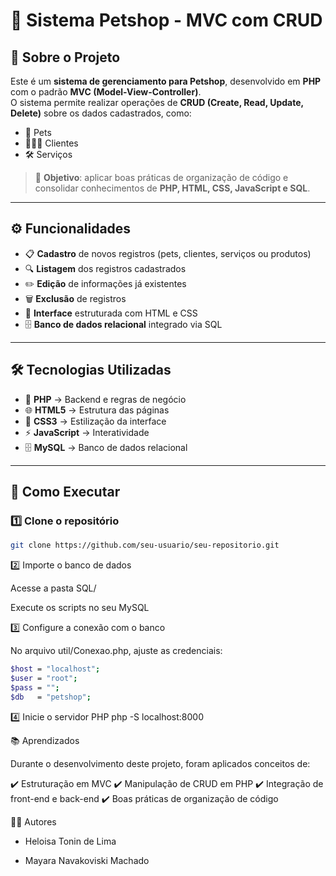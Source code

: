 # 🐾 Sistema Petshop - MVC com CRUD  

## 📌 Sobre o Projeto  
Este é um **sistema de gerenciamento para Petshop**, desenvolvido em **PHP** com o padrão **MVC (Model-View-Controller)**.  
O sistema permite realizar operações de **CRUD (Create, Read, Update, Delete)** sobre os dados cadastrados, como:  
- 🐶 Pets  
- 👩‍👩‍👧 Clientes  
- 🛠️ Serviços  

> 🎯 **Objetivo**: aplicar boas práticas de organização de código e consolidar conhecimentos de **PHP, HTML, CSS, JavaScript e SQL**.  

---

## ⚙️ Funcionalidades  

- 📋 **Cadastro** de novos registros (pets, clientes, serviços ou produtos)  
- 🔍 **Listagem** dos registros cadastrados  
- ✏️ **Edição** de informações já existentes  
- 🗑️ **Exclusão** de registros  
- 🎨 **Interface** estruturada com HTML e CSS  
- 🗄️ **Banco de dados relacional** integrado via SQL  

---

## 🛠️ Tecnologias Utilizadas  

- 🐘 **PHP** → Backend e regras de negócio  
- 🌐 **HTML5** → Estrutura das páginas  
- 🎨 **CSS3** → Estilização da interface  
- ⚡ **JavaScript** → Interatividade  
- 🗄️ **MySQL** → Banco de dados relacional  

---

## 🚀 Como Executar  

### 1️⃣ Clone o repositório  
```bash
git clone https://github.com/seu-usuario/seu-repositorio.git
```

2️⃣ Importe o banco de dados

Acesse a pasta SQL/

Execute os scripts no seu MySQL

3️⃣ Configure a conexão com o banco

No arquivo util/Conexao.php, ajuste as credenciais:
```bash
$host = "localhost";
$user = "root";
$pass = "";
$db   = "petshop";
```
4️⃣ Inicie o servidor PHP
php -S localhost:8000

📚 Aprendizados

Durante o desenvolvimento deste projeto, foram aplicados conceitos de:

✔️ Estruturação em MVC
✔️ Manipulação de CRUD em PHP
✔️ Integração de front-end e back-end
✔️ Boas práticas de organização de código

👩‍💻 Autores

- Heloisa Tonin de Lima

- Mayara Navakoviski Machado
